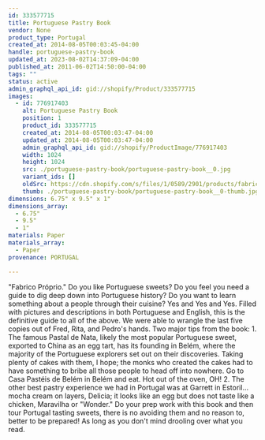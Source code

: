 ```yaml
---
id: 333577715
title: Portuguese Pastry Book
vendor: None
product_type: Portugal
created_at: 2014-08-05T00:03:45-04:00
handle: portuguese-pastry-book
updated_at: 2023-08-02T14:37:09-04:00
published_at: 2011-06-02T14:50:00-04:00
tags: ""
status: active
admin_graphql_api_id: gid://shopify/Product/333577715
images:
  - id: 776917403
    alt: Portuguese Pastry Book
    position: 1
    product_id: 333577715
    created_at: 2014-08-05T00:03:47-04:00
    updated_at: 2014-08-05T00:03:47-04:00
    admin_graphql_api_id: gid://shopify/ProductImage/776917403
    width: 1024
    height: 1024
    src: ./portuguese-pastry-book/portuguese-pastry-book__0.jpg
    variant_ids: []
    oldSrc: https://cdn.shopify.com/s/files/1/0589/2901/products/fabricioproprio-mix.jpeg?v=1407211427
    thumb: ./portuguese-pastry-book/portuguese-pastry-book__0-thumb.jpg
dimensions: 6.75" x 9.5" x 1"
dimensions_array:
  - 6.75"
  - 9.5"
  - 1"
materials: Paper
materials_array:
  - Paper
provenance: PORTUGAL

---
```


"Fabrico Próprio." Do you like Portuguese sweets? Do you feel you need a guide to dig deep down into Portuguese history? Do you want to learn something about a people through their cuisine? Yes and Yes and Yes. Filled with pictures and descriptions in both Portuguese and English, this is the definitive guide to all of the above. We were able to wrangle the last five copies out of Fred, Rita, and Pedro's hands. Two major tips from the book: 1. The famous Pastal de Nata, likely the most popular Portuguese sweet, exported to China as an egg tart, has its founding in Belém, where the majority of the Portuguese explorers set out on their discoveries. Taking plenty of cakes with them, I hope; the monks who created the cakes had to have something to bribe all those people to head off into nowhere. Go to Casa Pastéis de Belém in Belém and eat. Hot out of the oven, OH! 2. The other best pastry experience we had in Portugal was at Garrett in Estoril... mocha cream on layers, Delicia; it looks like an egg but does not taste like a chicken, Maravilha or "Wonder." Do your prep work with this book and then tour Portugal tasting sweets, there is no avoiding them and no reason to, better to be prepared! As long as you don't mind drooling over what you read.